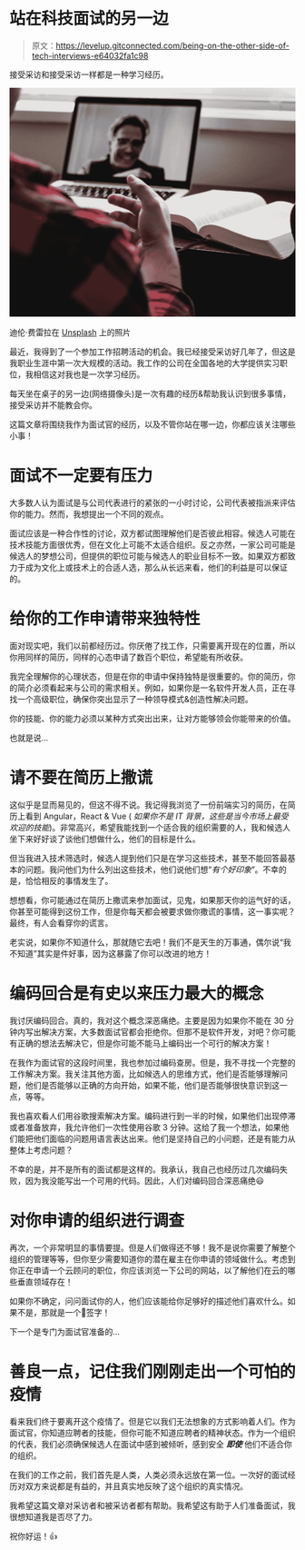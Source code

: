 # 站在科技面试的另一边

> 原文：<https://levelup.gitconnected.com/being-on-the-other-side-of-tech-interviews-e64032fa1c98>

接受采访和接受采访一样都是一种学习经历。

![](img/42d15338d47e6d69c14b7f866231b071.png)

迪伦·费雷拉在 [Unsplash](https://unsplash.com/s/photos/video-call?utm_source=unsplash&utm_medium=referral&utm_content=creditCopyText) 上的照片

最近，我得到了一个参加工作招聘活动的机会。我已经接受采访好几年了，但这是我职业生涯中第一次大规模的活动。我工作的公司在全国各地的大学提供实习职位，我相信这对我也是一次学习经历。

每天坐在桌子的另一边(网络摄像头)是一次有趣的经历&帮助我认识到很多事情，接受采访并不能教会你。

这篇文章将围绕我作为面试官的经历，以及不管你站在哪一边，你都应该关注哪些小事！

# 面试不一定要有压力

大多数人认为面试是与公司代表进行的紧张的一小时讨论，公司代表被指派来评估你的能力。然而，我想提出一个不同的观点。

面试应该是一种合作性的讨论，双方都试图理解他们是否彼此相容。候选人可能在技术技能方面很优秀，但在文化上可能不太适合组织。反之亦然，一家公司可能是候选人的梦想公司，但提供的职位可能与候选人的职业目标不一致。如果双方都致力于成为文化上或技术上的合适人选，那么从长远来看，他们的利益是可以保证的。

# 给你的工作申请带来独特性

面对现实吧，我们以前都经历过。你厌倦了找工作，只需要离开现在的位置，所以你用同样的简历，同样的心态申请了数百个职位，希望能有所收获。

我完全理解你的心理状态，但是在你的申请中保持独特是很重要的。你的简历，你的简介必须看起来与公司的需求相关。例如，如果你是一名软件开发人员，正在寻找一个高级职位，确保你突出显示了一种领导模式&创造性解决问题。

你的技能、你的能力必须以某种方式突出出来，让对方能够领会你能带来的价值。

也就是说…

# 请不要在简历上撒谎

这似乎是显而易见的，但这不得不说。我记得我浏览了一份前端实习的简历，在简历上看到 Angular，React & Vue ( *如果你不是 IT 背景，这些是当今市场上最受欢迎的技能*)。非常高兴，希望我能找到一个适合我的组织需要的人，我和候选人坐下来好好谈了谈他们想做什么，他们的目标是什么。

但当我进入技术筛选时，候选人提到他们只是在学习这些技术，甚至不能回答最基本的问题。我问他们为什么列出这些技术，他们说他们想“*有个好印象*”。不幸的是，恰恰相反的事情发生了。

想想看，你可能通过在简历上撒谎来参加面试，见鬼，如果那天你的运气好的话，你甚至可能得到这份工作，但是你每天都会被要求做你撒谎的事情，这一事实呢？最终，有人会看穿你的谎言。

老实说，如果你不知道什么，那就随它去吧！我们不是天生的万事通，偶尔说“我不知道”其实是件好事，因为这暴露了你可以改进的地方！

# 编码回合是有史以来压力最大的概念

我讨厌编码回合。真的，我对这个概念深恶痛绝。主要是因为如果你不能在 30 分钟内写出解决方案，大多数面试官都会拒绝你。但那不是软件开发，对吧？你可能有正确的想法去解决它，但是你可能不能马上编码出一个可行的解决方案！

在我作为面试官的这段时间里，我也参加过编码查房。但是，我不寻找一个完整的工作解决方案。我关注其他方面，比如候选人的思维方式，他们是否能够理解问题，他们是否能够以正确的方向开始，如果不能，他们是否能够很快意识到这一点，等等。

我也喜欢看人们用谷歌搜索解决方案。编码进行到一半的时候，如果他们出现停滞或者准备放弃，我允许他们一次性使用谷歌 3 分钟。这给了我一个想法，如果他们能把他们面临的问题用语言表达出来。他们是坚持自己的小问题，还是有能力从整体上考虑问题？

不幸的是，并不是所有的面试都是这样的。我承认，我自己也经历过几次编码失败，因为我没能写出一个可用的代码。因此，人们对编码回合深恶痛绝😃

# 对你申请的组织进行调查

再次，一个非常明显的事情要提。但是人们做得还不够！我不是说你需要了解整个组织的管理等等，但你至少需要知道你的潜在雇主在你申请的领域做什么。考虑到你正在申请一个云顾问的职位，你应该浏览一下公司的网站，以了解他们在云的哪些垂直领域存在！

如果你不确定，问问面试你的人，他们应该能给你足够好的描述他们喜欢什么。如果不是，那就是一个🔴签字！

下一个是专门为面试官准备的…

# 善良一点，记住我们刚刚走出一个可怕的疫情

看来我们终于要离开这个疫情了。但是它以我们无法想象的方式影响着人们。作为面试官，你知道应聘者的技能，但你可能不知道应聘者的精神状态。作为一个组织的代表，我们必须确保候选人在面试中感到被倾听，感到安全 ***即使*** 他们不适合你的组织。

在我们的工作之前，我们首先是人类，人类必须永远放在第一位。一次好的面试经历对双方来说都是有益的，并且真实地反映了这个组织的真实情况。

我希望这篇文章对采访者和被采访者都有帮助。我希望这有助于人们准备面试，我很想知道我是否尽了力。

祝你好运！👍